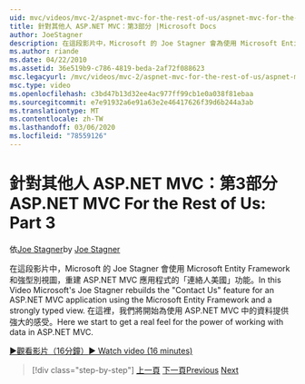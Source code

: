 ```yaml
---
uid: mvc/videos/mvc-2/aspnet-mvc-for-the-rest-of-us/aspnet-mvc-for-the-rest-of-us-part-3
title: 針對其他人 ASP.NET MVC：第3部分 |Microsoft Docs
author: JoeStagner
description: 在這段影片中，Microsoft 的 Joe Stagner 會為使用 Microsoft Entity Framework 和強式 ty 的 ASP.NET MVC 應用程式重建「連絡人美國」功能 。
ms.author: riande
ms.date: 04/22/2010
ms.assetid: 36e519b9-c786-4819-beda-2af72f088623
msc.legacyurl: /mvc/videos/mvc-2/aspnet-mvc-for-the-rest-of-us/aspnet-mvc-for-the-rest-of-us-part-3
msc.type: video
ms.openlocfilehash: c3bd47b13d32ee4ac977ff99cb1e0a038f81ebaa
ms.sourcegitcommit: e7e91932a6e91a63e2e46417626f39d6b244a3ab
ms.translationtype: MT
ms.contentlocale: zh-TW
ms.lasthandoff: 03/06/2020
ms.locfileid: "78559126"
---
```

# <a name="aspnet-mvc-for-the-rest-of-us-part-3"></a><span data-ttu-id="5df40-103">針對其他人 ASP.NET MVC：第3部分</span><span class="sxs-lookup"><span data-stu-id="5df40-103">ASP.NET MVC For the Rest of Us: Part 3</span></span>

<span data-ttu-id="5df40-104">依[Joe Stagner](https://github.com/JoeStagner)</span><span class="sxs-lookup"><span data-stu-id="5df40-104">by [Joe Stagner](https://github.com/JoeStagner)</span></span>

<span data-ttu-id="5df40-105">在這段影片中，Microsoft 的 Joe Stagner 會使用 Microsoft Entity Framework 和強型別視圖，重建 ASP.NET MVC 應用程式的「連絡人美國」功能。</span><span class="sxs-lookup"><span data-stu-id="5df40-105">In this Video Microsoft's Joe Stagner rebuilds the "Contact Us" feature for an ASP.NET MVC application using the Microsoft Entity Framework and a strongly typed view.</span></span> <span data-ttu-id="5df40-106">在這裡，我們將開始為使用 ASP.NET MVC 中的資料提供強大的感受。</span><span class="sxs-lookup"><span data-stu-id="5df40-106">Here we start to get a real feel for the power of working with data in ASP.NET MVC.</span></span>

[<span data-ttu-id="5df40-107">&#9654;觀看影片（16分鐘）</span><span class="sxs-lookup"><span data-stu-id="5df40-107">&#9654; Watch video (16 minutes)</span></span>](https://channel9.msdn.com/Blogs/ASP-NET-Site-Videos/aspnet-mvc-for-the-rest-of-us-part-3)

> [!div class="step-by-step"]
> <span data-ttu-id="5df40-108">[上一頁](aspnet-mvc-for-the-rest-of-us-part-2.md)
> [下一頁](aspnet-mvc-for-the-rest-of-us-part-4.md)</span><span class="sxs-lookup"><span data-stu-id="5df40-108">[Previous](aspnet-mvc-for-the-rest-of-us-part-2.md)
[Next](aspnet-mvc-for-the-rest-of-us-part-4.md)</span></span>
